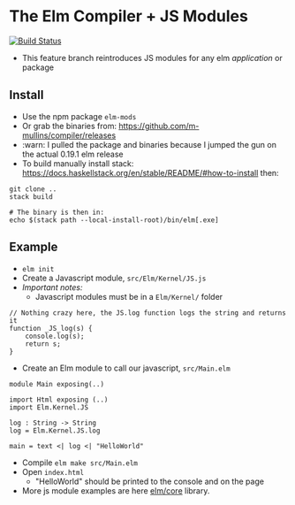 # The Elm Compiler + JS Modules
[![Build Status](https://travis-ci.com/m-mullins/compiler.svg?branch=native-modules-0.19.1)](https://travis-ci.com/m-mullins/compiler)
* This feature branch reintroduces JS modules for any elm _application_ or package

## Install

* Use the npm package `elm-mods`
* Or grab the binaries from: https://github.com/m-mullins/compiler/releases
* :warn: I pulled the package and binaries because I jumped the gun on the actual 0.19.1 elm release
* To build manually install stack: https://docs.haskellstack.org/en/stable/README/#how-to-install then:
```
git clone ..
stack build

# The binary is then in:
echo $(stack path --local-install-root)/bin/elm[.exe]
```

## Example

- `elm init`
- Create a Javascript module, `src/Elm/Kernel/JS.js`
- _Important notes:_
    - Javascript modules must be in a `Elm/Kernel/` folder
```
// Nothing crazy here, the JS.log function logs the string and returns it
function _JS_log(s) {
    console.log(s);
    return s;
}
```
- Create an Elm module to call our javascript, `src/Main.elm`
```
module Main exposing(..)

import Html exposing (..)
import Elm.Kernel.JS

log : String -> String
log = Elm.Kernel.JS.log

main = text <| log <| "HelloWorld"
```
- Compile `elm make src/Main.elm`
- Open `index.html`
    - "HelloWorld" should be printed to the console and on the page
- More js module examples are here [elm/core](https://github.com/elm/core/tree/1.0.2/src/Elm/Kernel) library.

